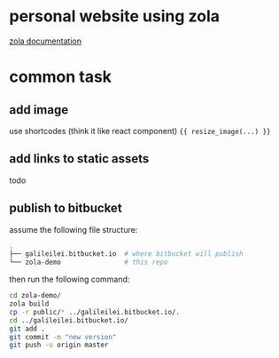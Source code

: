 # personal website using zola

[zola documentation](http://getzola.org)

# common task

## add image

use shortcodes (think it like react component) `{{ resize_image(...) }}`

## add links to static assets

todo

## publish to bitbucket

assume the following file structure:

```bash
.
├── galileilei.bitbucket.io  # where bitbucket will publish
└── zola-demo                # this repo
```

then run the following command:

```bash
cd zola-demo/
zola build
cp -r public/* ../galileilei.bitbucket.io/.
cd ../galileilei.bitbucket.io/
git add .
git commit -m "new version"
git push -u origin master
```